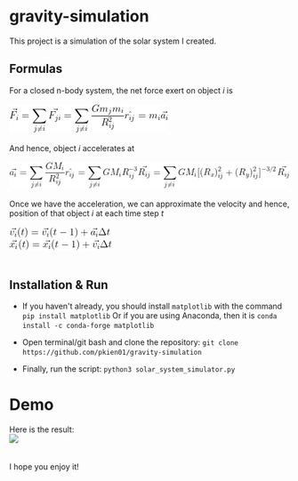 # gravity-simulation

This project is a simulation of the solar system I created.

## Formulas
For a closed n-body system, the net force exert on object *i* is
<br/><br/>
<img src="https://github.com/pkien01/gravity-simulation/blob/master/formulas/force.gif">
<br/><br/>
And hence, object *i* accelerates at 
<br/><br/>
<img src="https://github.com/pkien01/gravity-simulation/blob/master/formulas/acc.gif">
<br/><br/>
Once we have the acceleration, we can approximate the velocity and hence, position of that object *i* at each time step *t*
<br/><br/>
<img src="https://github.com/pkien01/gravity-simulation/blob/master/formulas/vel.gif">
<br>
<img src="https://github.com/pkien01/gravity-simulation/blob/master/formulas/pos.gif">
<br/><br/>

## Installation & Run

- If you haven't already, you should install ```matplotlib``` with the command
```pip install matplotlib```
Or if you are using Anaconda, then it is 
```conda install -c conda-forge matplotlib```

- Open terminal/git bash and clone the repository:
```git clone https://github.com/pkien01/gravity-simulation```
- Finally, run the script: ```python3 solar_system_simulator.py```

# Demo
Here is the result:
<br/>
<img src="https://github.com/pkien01/gravity-simulation/blob/master/solar_system.gif">
<br/><br/>

I hope you enjoy it!


